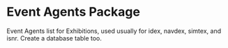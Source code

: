 # Event Agents Package

Event Agents list for Exhibitions, used usually for idex, navdex, simtex, and isnr. Create a database table too.
